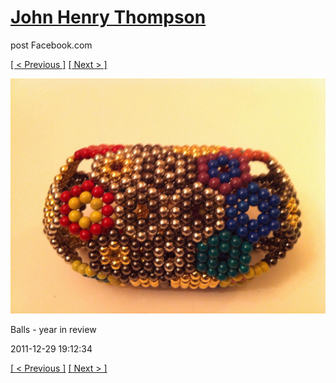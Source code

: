 # [John Henry Thompson](../README.md)
post Facebook.com

[[ < Previous ]](2011-12-29-2.md) [[ Next > ]](2011-12-29-4.md)

[![](../media/2011-12-29/Balls-year-in-review-2.jpg)](../README.md)

Balls - year in review

2011-12-29 19:12:34

[[ < Previous ]](2011-12-29-2.md) [[ Next > ]](2011-12-29-4.md)